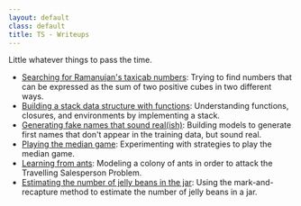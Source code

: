 ```yaml
---
layout: default
class: default
title: TS - Writeups
---
```


Little whatever things to pass the time.


- [Searching for Ramanujan's taxicab numbers](/taxicab): Trying to find numbers that can be expressed as the sum of two positive cubes in two different ways.
- [Building a stack data structure with functions](/fun-stack): Understanding functions, closures, and environments by implementing a stack.
- [Generating fake names that sound real(ish)](https://rpubs.com/tarakc02/name-project-1): Building models to generate first names that don't appear in the training data, but sound real. 
- [Playing the median game](/mediangame): Experimenting with strategies to play the median game.
- [Learning from ants](https://uponinspection.wordpress.com/2013/01/26/learning-from-ants/): Modeling a colony of ants in order to attack the Travelling Salesperson Problem.
- [Estimating the number of jelly beans in the jar](https://uponinspection.wordpress.com/2013/01/16/estimating-the-number-of-jelly-beans-in-the-jar/): Using the mark-and-recapture method to estimate the number of jelly beans in a jar.